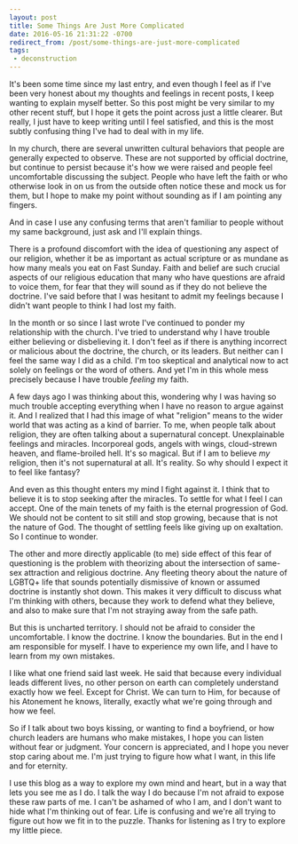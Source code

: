```yaml
---
layout: post
title: Some Things Are Just More Complicated
date: 2016-05-16 21:31:22 -0700
redirect_from: /post/some-things-are-just-more-complicated
tags:
 - deconstruction
---
```


It's been some time since my last entry, and even though I feel as if I've been very honest about my thoughts and feelings in recent posts, I keep wanting to explain myself better. So this post might be very similar to my other recent stuff, but I hope it gets the point across just a little clearer. But really, I just have to keep writing until I feel satisfied, and this is the most subtly confusing thing I've had to deal with in my life.

In my church, there are several unwritten cultural behaviors that people are generally expected to observe. These are not supported by official doctrine, but continue to persist because it's how we were raised and people feel uncomfortable discussing the subject. People who have left the faith or who otherwise look in on us from the outside often notice these and mock us for them, but I hope to make my point without sounding as if I am pointing any fingers.

And in case I use any confusing terms that aren't familiar to people without my same background, just ask and I'll explain things.

There is a profound discomfort with the idea of questioning any aspect of our religion, whether it be as important as actual scripture or as mundane as how many meals you eat on Fast Sunday. Faith and belief are such crucial aspects of our religious education that many who have questions are afraid to voice them, for fear that they will sound as if they do not believe the doctrine. I've said before that I was hesitant to admit my feelings because I didn't want people to think I had lost my faith.

In the month or so since I last wrote I've continued to ponder my relationship with the church. I've tried to understand why I have trouble either believing or disbelieving it. I don't feel as if there is anything incorrect or malicious about the doctrine, the church, or its leaders. But neither can I feel the same way I did as a child. I'm too skeptical and analytical now to act solely on feelings or the word of others. And yet I'm in this whole mess precisely because I have trouble _feeling_ my faith.

A few days ago I was thinking about this, wondering why I was having so much trouble accepting everything when I have no reason to argue against it. And I realized that I had this image of what "religion" means to the wider world that was acting as a kind of barrier. To me, when people talk about religion, they are often talking about a supernatural concept. Unexplainable feelings and miracles. Incorporeal gods, angels with wings, cloud-strewn heaven, and flame-broiled hell. It's so magical. But if I am to believe _my_ religion, then it's not supernatural at all. It's reality. So why should I expect it to feel like fantasy?

And even as this thought enters my mind I fight against it. I think that to believe it is to stop seeking after the miracles. To settle for what I feel I can accept. One of the main tenets of my faith is the eternal progression of God. We should not be content to sit still and stop growing, because that is not the nature of God. The thought of settling feels like giving up on exaltation. So I continue to wonder.

The other and more directly applicable (to me) side effect of this fear of questioning is the problem with theorizing about the intersection of same-sex attraction and religious doctrine. Any fleeting theory about the nature of LGBTQ+ life that sounds potentially dismissive of known or assumed doctrine is instantly shot down. This makes it very difficult to discuss what I'm thinking with others, because they work to defend what they believe, and also to make sure that I'm not straying away from the safe path.

But this is uncharted territory. I should not be afraid to consider the uncomfortable. I know the doctrine. I know the boundaries. But in the end I am responsible for myself. I have to experience my own life, and I have to learn from my own mistakes.

I like what one friend said last week. He said that because every individual leads different lives, no other person on earth can completely understand exactly how we feel. Except for Christ. We can turn to Him, for because of his Atonement he knows, literally, exactly what we're going through and how we feel.

So if I talk about two boys kissing, or wanting to find a boyfriend, or how church leaders are humans who make mistakes, I hope you can listen without fear or judgment. Your concern is appreciated, and I hope you never stop caring about me. I'm just trying to figure how what I want, in this life and for eternity.

I use this blog as a way to explore my own mind and heart, but in a way that lets you see me as I do. I talk the way I do because I'm not afraid to expose these raw parts of me. I can't be ashamed of who I am, and I don't want to hide what I'm thinking out of fear. Life is confusing and we're all trying to figure out how we fit in to the puzzle. Thanks for listening as I try to explore my little piece.
